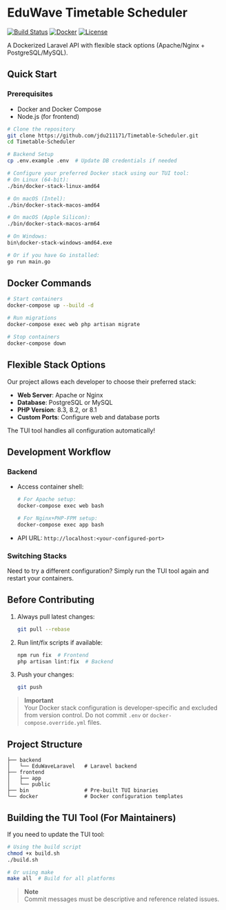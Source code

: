 # EduWave Timetable Scheduler

[![Build Status](https://img.shields.io/badge/build-passing-brightgreen)]()
[![Docker](https://img.shields.io/badge/docker-ready-blue)]()
[![License](https://img.shields.io/badge/license-MIT-green)]()

A Dockerized Laravel API with flexible stack options (Apache/Nginx + PostgreSQL/MySQL).

## Quick Start

### Prerequisites

- Docker and Docker Compose
- Node.js (for frontend)

```sh
# Clone the repository
git clone https://github.com/jdu211171/Timetable-Scheduler.git
cd Timetable-Scheduler

# Backend Setup
cp .env.example .env  # Update DB credentials if needed

# Configure your preferred Docker stack using our TUI tool:
# On Linux (64-bit):
./bin/docker-stack-linux-amd64

# On macOS (Intel):
./bin/docker-stack-macos-amd64

# On macOS (Apple Silicon):
./bin/docker-stack-macos-arm64

# On Windows:
bin\docker-stack-windows-amd64.exe

# Or if you have Go installed:
go run main.go
```

## Docker Commands

```sh
# Start containers
docker-compose up --build -d

# Run migrations
docker-compose exec web php artisan migrate

# Stop containers
docker-compose down
```

## Flexible Stack Options

Our project allows each developer to choose their preferred stack:

- **Web Server**: Apache or Nginx
- **Database**: PostgreSQL or MySQL
- **PHP Version**: 8.3, 8.2, or 8.1
- **Custom Ports**: Configure web and database ports

The TUI tool handles all configuration automatically!

## Development Workflow

### Backend

- Access container shell:
    ```sh
    # For Apache setup:
    docker-compose exec web bash

    # For Nginx+PHP-FPM setup:
    docker-compose exec app bash
    ```
- API URL: `http://localhost:<your-configured-port>`

### Switching Stacks

Need to try a different configuration? Simply run the TUI tool again and restart your containers.

## Before Contributing

1. Always pull latest changes:
    ```sh
    git pull --rebase
    ```
2. Run lint/fix scripts if available:
    ```sh
    npm run fix  # Frontend
    php artisan lint:fix  # Backend
    ```
3. Push your changes:
    ```sh
    git push
    ```

> **Important**  
> Your Docker stack configuration is developer-specific and excluded from version control.
> Do not commit `.env` or `docker-compose.override.yml` files.

## Project Structure

```
├── backend
│   └── EduWaveLaravel   # Laravel backend
├── frontend
│   ├── app
│   └── public
├── bin                  # Pre-built TUI binaries
└── docker               # Docker configuration templates
```

## Building the TUI Tool (For Maintainers)

If you need to update the TUI tool:

```bash
# Using the build script
chmod +x build.sh
./build.sh

# Or using make
make all  # Build for all platforms
```

> **Note**  
> Commit messages must be descriptive and reference related issues.
